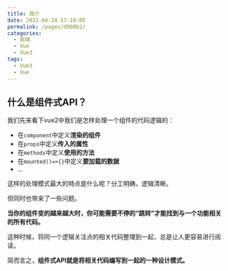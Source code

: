 ```yaml
---
title: 简介
date: 2022-04-24 17:19:05
permalink: /pages/d980b2/
categories:
  - 前端
  - Vue
  - Vue3
tags:
  - Vue3
  - Vue
---
```




## 什么是组件式API？

我们先来看下vue2中我们是怎样处理一个组件的代码逻辑的：

-   在`component`中定义**渲染的组件**
-   在`props`中定义**传入的属性**
-   在`methods`中定义**使用的方法**
-   在`mounted()=>{}`中定义**要加载的数据**
-   ...

这样的处理模式最大的特点是什么呢？分工明确，逻辑清晰。

但同时也带来了一些问题。

**当你的组件变的越来越大时，你可能需要不停的“跳转”才能找到与一个功能相关的所有代码。**

这种时候，将同一个逻辑关注点的相关代码整理到一起，总是让人更容易进行阅读。

简而言之，**组件式API就是将相关代码编写到一起的一种设计模式。**
